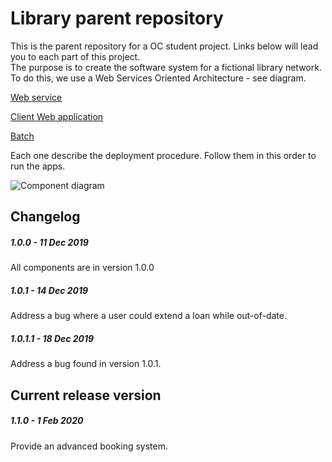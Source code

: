# Library parent repository  
  
This is the parent repository for a OC student project. Links below
 will lead you to each part of this project.\
The purpose is to create the software system for a
 fictional library network. To do this, we use a Web Services Oriented
  Architecture - see diagram. 
 

[Web service](https://github.com/xxjokerx/p10-library-service)

[Client Web application](https://github.com/xxjokerx/p10-library-client)

[Batch](https://github.com/xxjokerx/p10-library-batch)

Each one describe the deployment procedure. Follow them in this order to run the apps.

![Component diagram](https://raw.githubusercontent.com/xxjokerx/p10-library/master/documents/component.png)

## Changelog

##### 1.0.0 - 11 Dec 2019

All components are in version 1.0.0

##### 1.0.1 - 14 Dec 2019

Address a bug where a user could extend a loan while out-of-date.

##### 1.0.1.1 - 18 Dec 2019

Address a bug found in version 1.0.1.
 
## Current release version

##### 1.1.0 - 1 Feb 2020

Provide an advanced booking system.